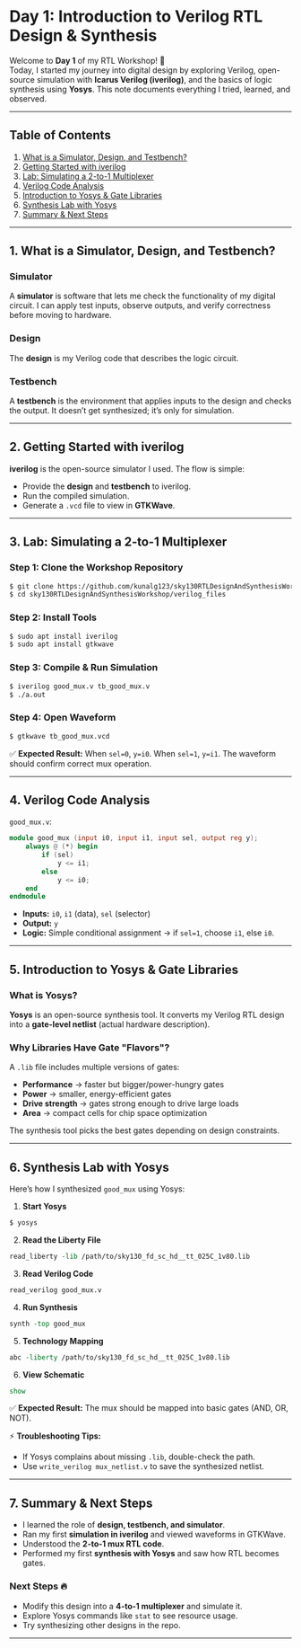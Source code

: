 # Day 1: Introduction to Verilog RTL Design & Synthesis

Welcome to **Day 1** of my RTL Workshop! 🚀  
Today, I started my journey into digital design by exploring Verilog, open-source simulation with **Icarus Verilog (iverilog)**, and the basics of logic synthesis using **Yosys**. This note documents everything I tried, learned, and observed.

---

## Table of Contents

1. [What is a Simulator, Design, and Testbench?](#1-what-is-a-simulator-design-and-testbench)  
2. [Getting Started with iverilog](#2-getting-started-with-iverilog)  
3. [Lab: Simulating a 2-to-1 Multiplexer](#3-lab-simulating-a-2-to-1-multiplexer)  
4. [Verilog Code Analysis](#4-verilog-code-analysis)  
5. [Introduction to Yosys & Gate Libraries](#5-introduction-to-yosys--gate-libraries)  
6. [Synthesis Lab with Yosys](#6-synthesis-lab-with-yosys)  
7. [Summary & Next Steps](#7-summary--next-steps)

---

## 1. What is a Simulator, Design, and Testbench?

### Simulator
A **simulator** is software that lets me check the functionality of my digital circuit. I can apply test inputs, observe outputs, and verify correctness before moving to hardware.

### Design
The **design** is my Verilog code that describes the logic circuit.

### Testbench
A **testbench** is the environment that applies inputs to the design and checks the output. It doesn’t get synthesized; it’s only for simulation.

---

## 2. Getting Started with iverilog

**iverilog** is the open-source simulator I used. The flow is simple:

- Provide the **design** and **testbench** to iverilog.
- Run the compiled simulation.
- Generate a `.vcd` file to view in **GTKWave**.

---

## 3. Lab: Simulating a 2-to-1 Multiplexer

### Step 1: Clone the Workshop Repository
```bash
$ git clone https://github.com/kunalg123/sky130RTLDesignAndSynthesisWorkshop.git
$ cd sky130RTLDesignAndSynthesisWorkshop/verilog_files
```

### Step 2: Install Tools
```bash
$ sudo apt install iverilog
$ sudo apt install gtkwave
```

### Step 3: Compile & Run Simulation
```bash
$ iverilog good_mux.v tb_good_mux.v
$ ./a.out
```

### Step 4: Open Waveform
```bash
$ gtkwave tb_good_mux.vcd
```

✅ **Expected Result:** When `sel=0`, `y=i0`. When `sel=1`, `y=i1`. The waveform should confirm correct mux operation.

---

## 4. Verilog Code Analysis

`good_mux.v`:
```verilog
module good_mux (input i0, input i1, input sel, output reg y);
    always @ (*) begin
        if (sel)
            y <= i1;
        else
            y <= i0;
    end
endmodule
```

- **Inputs:** `i0`, `i1` (data), `sel` (selector)
- **Output:** `y`
- **Logic:** Simple conditional assignment → if `sel=1`, choose `i1`, else `i0`.

---

## 5. Introduction to Yosys & Gate Libraries

### What is Yosys?
**Yosys** is an open-source synthesis tool. It converts my Verilog RTL design into a **gate-level netlist** (actual hardware description).

### Why Libraries Have Gate "Flavors"?
A `.lib` file includes multiple versions of gates:
- **Performance** → faster but bigger/power-hungry gates
- **Power** → smaller, energy-efficient gates
- **Drive strength** → gates strong enough to drive large loads
- **Area** → compact cells for chip space optimization

The synthesis tool picks the best gates depending on design constraints.

---

## 6. Synthesis Lab with Yosys

Here’s how I synthesized `good_mux` using Yosys:

1. **Start Yosys**
```bash
$ yosys
```

2. **Read the Liberty File**
```tcl
read_liberty -lib /path/to/sky130_fd_sc_hd__tt_025C_1v80.lib
```

3. **Read Verilog Code**
```tcl
read_verilog good_mux.v
```

4. **Run Synthesis**
```tcl
synth -top good_mux
```

5. **Technology Mapping**
```tcl
abc -liberty /path/to/sky130_fd_sc_hd__tt_025C_1v80.lib
```

6. **View Schematic**
```tcl
show
```

✅ **Expected Result:** The mux should be mapped into basic gates (AND, OR, NOT).

⚡ **Troubleshooting Tips:**
- If Yosys complains about missing `.lib`, double-check the path.
- Use `write_verilog mux_netlist.v` to save the synthesized netlist.

---

## 7. Summary & Next Steps

- I learned the role of **design, testbench, and simulator**.
- Ran my first **simulation in iverilog** and viewed waveforms in GTKWave.
- Understood the **2-to-1 mux RTL code**.
- Performed my first **synthesis with Yosys** and saw how RTL becomes gates.

### Next Steps 🔥
- Modify this design into a **4-to-1 multiplexer** and simulate it.
- Explore Yosys commands like `stat` to see resource usage.
- Try synthesizing other designs in the repo.

---

